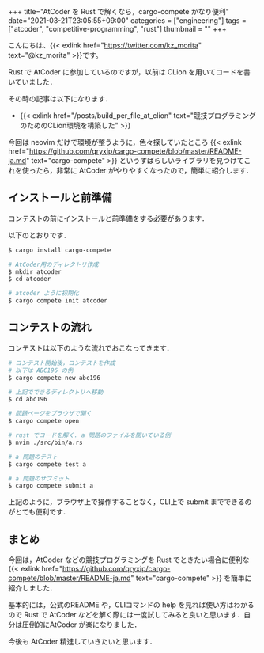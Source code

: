 +++
title="AtCoder を Rust で解くなら，cargo-compete かなり便利"
date="2021-03-21T23:05:55+09:00"
categories = ["engineering"]
tags = ["atcoder", "competitive-programming", "rust"]
thumbnail = ""
+++

こんにちは、{{< exlink href="https://twitter.com/kz_morita" text="@kz_morita" >}}です。

Rust で AtCoder に参加しているのですが，以前は CLion を用いてコードを書いていました．

その時の記事は以下になります．

- {{< exlink href="/posts/build_per_file_at_clion" text="競技プログラミングのためのCLion環境を構築した" >}}

今回は neovim だけで環境が整うように，色々探していたところ {{< exlink href="https://github.com/qryxip/cargo-compete/blob/master/README-ja.md" text="cargo-compete" >}} というすばらしいライブラリを見つけてこれを使ったら，非常に AtCoder がやりやすくなったので，簡単に紹介します．

## インストールと前準備

コンテストの前にインストールと前準備をする必要があります．

以下のとおりです．

```bash
$ cargo install cargo-compete
```

```bash
# AtCoder用のディレクトリ作成
$ mkdir atcoder
$ cd atcoder

# atcoder ように初期化
$ cargo compete init atcoder
```

## コンテストの流れ

コンテストは以下のような流れでおこなってきます．

```bash
# コンテスト開始後，コンテストを作成
# 以下は ABC196 の例
$ cargo compete new abc196

# 上記でできるディレクトリへ移動
$ cd abc196

# 問題ページをブラウザで開く
$ cargo compete open

# rust でコードを解く. a 問題のファイルを開いている例
$ nvim ./src/bin/a.rs

# a 問題のテスト
$ cargo compete test a

# a 問題のサブミット
$ cargo compete submit a
```

上記のように，ブラウザ上で操作することなく，CLI上で submit までできるのがとても便利です．

## まとめ

今回は，AtCoder などの競技プログラミングを Rust でときたい場合に便利な {{< exlink href="https://github.com/qryxip/cargo-compete/blob/master/README-ja.md" text="cargo-compete" >}} を簡単に紹介しました．

基本的には，公式のREADME や，CLIコマンドの help を見れば使い方はわかるので Rust で AtCoder などを解く際には一度試してみると良いと思います．自分は圧倒的にAtCoder が楽になりました．

今後も AtCoder 精進していきたいと思います．
